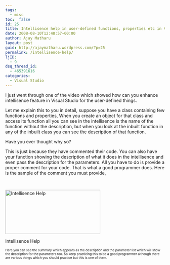 ```yaml
---
tags: 
  - misc
toc:  false
id: 25
title: Intellisence help in user-defined functions, properties etc in Visual Studio
date: 2008-08-10T12:48:57+00:00
author: Ajay Matharu
layout: post
guid: http://ajaymatharu.wordpress.com/?p=25
permalink: /intellisence-help/
ljID:
  - 9
dsq_thread_id:
  - 465391616
categories:
  - Visual Studio
---
```

I just went through one of the video which showed how can you enhance intellisence feature in Visual Studio for the user-defined things. 

Let me explain this to you in detail, suppose you have a class containing few functions and properties, When you create an object for that class and access its function all you can see in the intellisence is the name of the function without the description, but when you look at the inbuilt function in any of the inbuilt class you can see the description of that function.

Have you ever thought why so?

This is just because they have commented their code. You can also have your function showing the description of what it does in the intellisence and even pass the description for the parameters. All you have to do is provide a proper comment for your code. That is what a good programmer does. Here is the sample of the comment you must provide,

 

<div id="attachment_34" style="width: 310px" class="wp-caption aligncenter">
  <a href="http://ajaymatharu.files.wordpress.com/2008/08/intellisencexml.png"><img class="size-medium wp-image-34" src="http://ajaymatharu.files.wordpress.com/2008/08/intellisencexml.png?w=300" alt="Intellisence Help" width="300" height="139" /></a>
  
  <p class="wp-caption-text">
    Intellisence Help
  </p>
</div>

<span style="font-size:x-small;">Here you can see the summary which appears as the description and the parameter list which will show the description for the parameters too. So keep practicing this to be a good programmer although there are various things which you should practice but this is one of them.</span>
